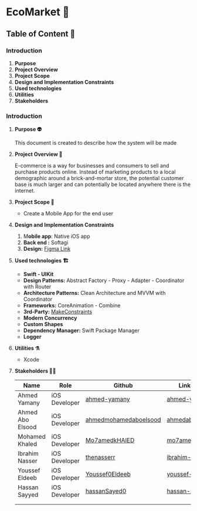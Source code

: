 # EcoMarket 🎉

## Table of Content 🧱

### Introduction

1.  **Purpose**
2. **Project Overview**
3. **Project Scope**
4. **Design and Implementation Constraints**
5. **Used technologies**
6. **Utilities**
7. **Stakeholders**

### Introduction

1. **Purpose 👽️**
    
    This document is created to describe how the system will be made
    
2. **Project Overview 👔**
    
    E-commerce is a way for businesses and consumers to sell and purchase products online.
    Instead of marketing products to a local demographic around a brick-and-mortar store, the
    potential customer base is much larger and can potentially be located anywhere there is the
    internet.
    
3. **Project Scope 🧐**
    - Create a Mobile App for the end user
4. **Design and Implementation Constraints**
    1. M**obile app**:  Native iOS app
    2. **Back end :** Softagi
    3. **Design:** [Figma Link](https://www.figma.com/file/pnH7xjoW29PYJjfJF5dkJW/FS---ecommerce-mobile-app-UI-kit?type=design&node-id=193-2&mode=design&t=j6i6GUxsmYLJFUk0-0)
5. **Used technologies 🏗️**
    - **Swift - UIKit**
    - **Design Patterns:** Abstract Factory - Proxy - Adapter - Coordinator with Router
    - **Architecture Patterns:** Clean Architecture and MVVM with Coordinator
    - **Frameworks:**  CoreAnimation - Combine
    - **3rd-Party:** [MakeConstraints](https://github.com/ahmed-yamany/MakeConstraints)
    - **Modern Concurrency**
    - **Custom Shapes**
    - **Dependency Manager:** Swift Package Manager
    - **Logger**
6. **Utilities ⚗️**
    - Xcode
7. **Stakeholders 🧑‍💻**
    
    
    | Name | Role | Github | Linkedin |
    | --- | --- | --- | --- |
    | Ahmed Yamany | iOS Developer | [ahmed-yamany](http://www.github.com/ahmed-yamany) | [ahmed-yamany](https://www.linkedin.com/in/ahmed-yamany/) |
    | Ahmed Abo Elsood | iOS Developer | [ahmedmohamedaboelsood](https://github.com/ahmedmohamedaboelsood) | [ahmedaboelsood](https://www.linkedin.com/in/ahmedaboelsood/)  |
    | Mohamed Khaled | iOS Developer | [Mo7amedkHAlED](https://github.com/Mo7amedkHAlED) | [mo7amedk7aled](https://www.linkedin.com/in/mo7amedk7aled/) |
    | Ibrahim Nasser | iOS Developer | [thenasserr](https://github.com/thenasserr) | [ibrahim-nasser](https://www.linkedin.com/in/ibrahim-nasser-8868a7154/) |
    | Youssef Eldeeb | iOS Developer | [Youssef0Eldeeb](https://github.com/Youssef0Eldeeb) | [youssef-eldeeb](https://www.linkedin.com/in/youssef-eldeeb/) |
    | Hassan Sayyed | iOS Developer | [hassanSayed0](https://github.com/hassanSayed0) | [hassan-sayed](https://www.linkedin.com/in/hassan-sayed-7644b41b5/) |
    |  |  |  |  |
    |  |  |  |  |
